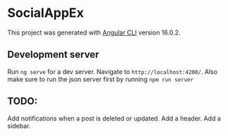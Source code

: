 # SocialAppEx

This project was generated with [Angular CLI](https://github.com/angular/angular-cli) version 16.0.2.

## Development server

Run `ng serve` for a dev server. Navigate to `http://localhost:4200/`. Also make sure to run the json server first by running `npm run server`

## TODO:
Add notifications when a post is deleted or updated.
Add a header.
Add a sidebar.